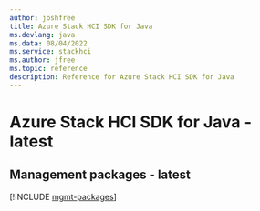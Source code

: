 ```yaml
---
author: joshfree
title: Azure Stack HCI SDK for Java
ms.devlang: java
ms.data: 08/04/2022
ms.service: stackhci
ms.author: jfree
ms.topic: reference
description: Reference for Azure Stack HCI SDK for Java
---
```

# Azure Stack HCI SDK for Java - latest

## Management packages - latest
[!INCLUDE [mgmt-packages](stack-hci-mgmt-index.md)]